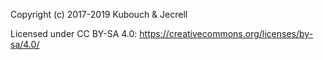 Copyright (c) 2017-2019 Kubouch & Jecrell
 
Licensed under CC BY-SA 4.0: https://creativecommons.org/licenses/by-sa/4.0/
